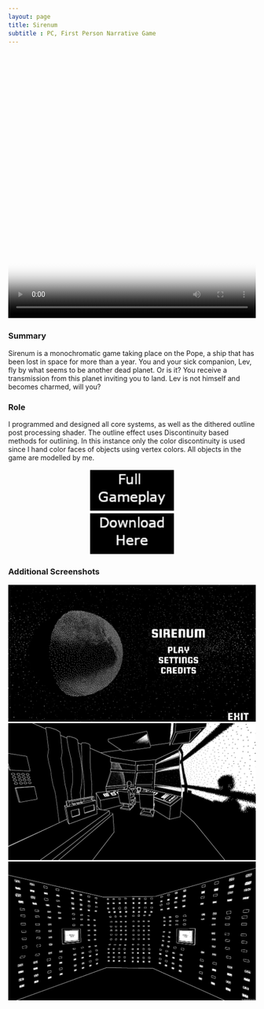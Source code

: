 ```yaml
---
layout: page
title: Sirenum
subtitle : PC, First Person Narrative Game
---
```


<video width="100%" height="540" controls poster="/assets/img/Sirenum4.PNG">
  <source src="/assets/img/Sirenum.mp4" type="video/mp4">
</video>

### Summary
Sirenum is a monochromatic game taking place on the Pope, a ship that has been lost in space for more than a year. You and your sick companion, Lev, fly by what seems to be another dead planet. Or is it?  You receive a transmission from this planet inviting you to land. Lev is not himself and becomes charmed, will you?

### Role
I programmed and designed all core systems, as well as the dithered outline post processing shader. The outline effect uses Discontinuity based methods for outlining. In this instance only the color discontinuity is used since I hand color faces of objects using vertex colors. All objects in the game are modelled by me.

<a href="https://youtu.be/bf6qj9Jp7N4">
<img 
    style="display: block; 
           margin-left: auto;
           margin-right: auto;
           width: 35%;"
    src="/assets/img/webFullGameplay.png" 
    alt="Sirenum Full Gameplay">
  </a>
  
<a href="https://thomasporta.itch.io/sirenum">
<img 
    style="display: block; 
           margin-left: auto;
           margin-right: auto;
           width: 35%;"
    src="/assets/img/webDownloadHere.png" 
    alt="Sirenum Download">
  </a>

### Additional Screenshots

![Sirenum1](/assets/img/Sirenum1.png) <br>
![Sirenum2](/assets/img/Sirenum2.png) <br>
![Sirenum3](/assets/img/Sirenum3.png) <br>




